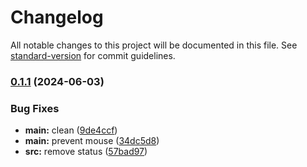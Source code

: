 # Changelog

All notable changes to this project will be documented in this file. See [standard-version](https://github.com/conventional-changelog/standard-version) for commit guidelines.

### [0.1.1](https://github.com/snomiao/capslockx.js/compare/v0.0.4...v0.1.1) (2024-06-03)


### Bug Fixes

* **main:** clean ([9de4ccf](https://github.com/snomiao/capslockx.js/commit/9de4ccfdf9b946bcf9a276b6a5a5d62cd6ba5781))
* **main:** prevent mouse ([34dc5d8](https://github.com/snomiao/capslockx.js/commit/34dc5d8cf4661741d670295be35a0d099cc0915c))
* **src:** remove status ([57bad97](https://github.com/snomiao/capslockx.js/commit/57bad979f79754ba1e065b9f3d6d513c13391f2a))
